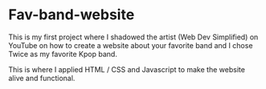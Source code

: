 # Fav-band-website

This is my first project where I shadowed the artist (Web Dev Simplified) on YouTube on how to create a website about your favorite band and I chose Twice as my favorite Kpop band. 

This is where I applied HTML / CSS and Javascript to make the website alive and functional. 
